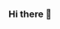 ### Hi there 👋

<!--
**Kamulegeya-Fahad/Kamulegeya-Fahad** is a ✨ _special_ ✨ repository because its `README.md` (this file) appears on your GitHub profile.

Here are some ideas to get you started:

- 🔭 I’m currently working on the immunoglobulin heavy chain (Igh) locus

- 🌱 I’m currently learning Data analysis among others

- 👯 I’m looking to collaborate on chromosome dynamics.

- 🤔 I’m looking for collaborators.

- 💬 Ask me about my projects

- 📫 How to reach me: [Kamulegeya Fahad](linkedin.com/in/kamulegeya-fahad-a872b514a) 

- 😄 Pronouns: He/Him
- ⚡ Fun fact: Am wierd.
-->
